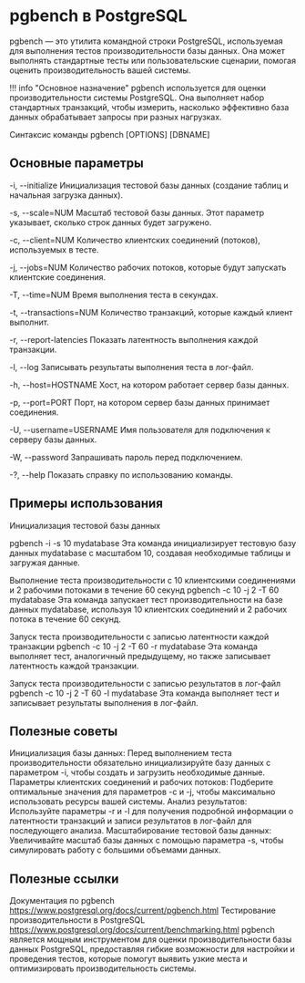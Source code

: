 # pgbench в PostgreSQL
pgbench — это утилита командной строки PostgreSQL, используемая для выполнения тестов производительности базы данных. Она может выполнять стандартные тесты или пользовательские сценарии, помогая оценить производительность вашей системы.

!!! info "Основное назначение"
    pgbench используется для оценки производительности системы PostgreSQL. Она выполняет набор стандартных транзакций, чтобы измерить, насколько эффективно база данных обрабатывает запросы при разных нагрузках.

Синтаксис команды
pgbench [OPTIONS] [DBNAME]

## Основные параметры

-i, --initialize
Инициализация тестовой базы данных (создание таблиц и начальная загрузка данных).

-s, --scale=NUM
Масштаб тестовой базы данных. Этот параметр указывает, сколько строк данных будет загружено.

-c, --client=NUM
Количество клиентских соединений (потоков), используемых в тесте.

-j, --jobs=NUM
Количество рабочих потоков, которые будут запускать клиентские соединения.

-T, --time=NUM
Время выполнения теста в секундах.

-t, --transactions=NUM
Количество транзакций, которые каждый клиент выполнит.

-r, --report-latencies
Показать латентность выполнения каждой транзакции.

-l, --log
Записывать результаты выполнения теста в лог-файл.

-h, --host=HOSTNAME
Хост, на котором работает сервер базы данных.

-p, --port=PORT
Порт, на котором сервер базы данных принимает соединения.

-U, --username=USERNAME
Имя пользователя для подключения к серверу базы данных.

-W, --password
Запрашивать пароль перед подключением.

-?, --help
Показать справку по использованию команды.

## Примеры использования
Инициализация тестовой базы данных

pgbench -i -s 10 mydatabase
Эта команда инициализирует тестовую базу данных mydatabase с масштабом 10, создавая необходимые таблицы и загружая данные.

Выполнение теста производительности с 10 клиентскими соединениями и 2 рабочими потоками в течение 60 секунд
pgbench -c 10 -j 2 -T 60 mydatabase
Эта команда запускает тест производительности на базе данных mydatabase, используя 10 клиентских соединений и 2 рабочих потока в течение 60 секунд.

Запуск теста производительности с записью латентности каждой транзакции
pgbench -c 10 -j 2 -T 60 -r mydatabase
Эта команда выполняет тест, аналогичный предыдущему, но также записывает латентность каждой транзакции.

Запуск теста производительности с записью результатов в лог-файл
pgbench -c 10 -j 2 -T 60 -l mydatabase
Эта команда выполняет тест и записывает результаты выполнения в лог-файл.

## Полезные советы
Инициализация базы данных: Перед выполнением теста производительности обязательно инициализируйте базу данных с параметром -i, чтобы создать и загрузить необходимые данные.
Параметры клиентских соединений и рабочих потоков: Подберите оптимальные значения для параметров -c и -j, чтобы максимально использовать ресурсы вашей системы.
Анализ результатов: Используйте параметры -r и -l для получения подробной информации о латентности транзакций и записи результатов в лог-файл для последующего анализа.
Масштабирование тестовой базы данных: Увеличивайте масштаб базы данных с помощью параметра -s, чтобы симулировать работу с большими объемами данных.

## Полезные ссылки
Документация по pgbench
https://www.postgresql.org/docs/current/pgbench.html
Тестирование производительности в PostgreSQL
https://www.postgresql.org/docs/current/benchmarking.html
pgbench является мощным инструментом для оценки производительности базы данных PostgreSQL, предоставляя гибкие возможности для настройки и проведения тестов, которые помогут выявить узкие места и оптимизировать производительность системы.
